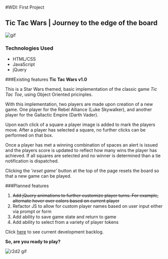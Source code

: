 #WDI: First Project
## Tic Tac Wars | Journey to the edge of the board
![gif](http://media.giphy.com/media/dutOvm3NahxYY/giphy.gif "Tic Tac Wars | Journey to the edge of the board")

### Technologies Used

 - HTML/CSS
 - JavaScript
 - jQuery

###Existing features
**Tic Tac Wars v1.0**

This is a Star Wars themed, basic implementation of the classic game *Tic Tac Toe*, using Object Oriented pricinples.

With this implementation, two players are made upon creation of a new game. One player for the Rebel Alliance (Luke Skywalker), and another player for the Gallactic Empire (Darth Vader). 

Upon each click of a square a player image is added to mark the players move. After a player has selected a square, no further clicks can be performed on that box.

Once a player has met a winning combination of spaces an alert is issued and the players score is updated to reflect how many wins the player has achieved. If all squares are selected and no winner is determined than a tie notification is dispatched.

Clicking the *'reset game'* button at the top of the page resets the board so that a new game can be played. 

###Planned features
1. ~~Add jQuery animations to further customize player turns. For example, alternate hover over colors based on current player~~
2. Refactor JS to allow for custom player names based on user input either via prompt or form
3. Add ability to save game state and return to game
4. Add ability to select from a variety of player tokens

Click [here](https://trello.com/b/nKyjSd11/ga-project-1) to see current development backlog.

**So, are you ready to play?**

![r2d2 gif](http://media.giphy.com/media/864533yaFNqs8/giphy.gif "I'm READY!")

